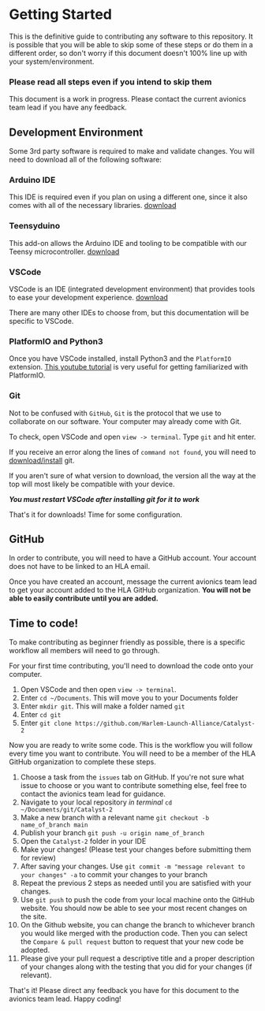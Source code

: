 # Getting Started
This is the definitive guide to contributing any software to this repository. It is possible that you will be able to skip some of these steps or do them in a different order, so don't worry if this document doesn't 100% line up with your system/environment.

### Please read all steps even if you intend to skip them

This document is a work in progress. Please contact the current avionics team lead if you have any feedback.

## Development Environment
Some 3rd party software is required to make and validate changes. You will need to download all of the following software:

### Arduino IDE
This IDE is required even if you plan on using a different one, since it also comes with all of the necessary libraries. [download](https://www.arduino.cc/en/software)

### Teensyduino
This add-on allows the Arduino IDE and tooling to be compatible with our Teensy microcontroller. [download](https://www.pjrc.com/teensy/td_download.html)

### VSCode
VSCode is an IDE (integrated development environment) that provides tools to ease your development experience. [download](https://code.visualstudio.com/download)

There are many other IDEs to choose from, but this documentation will be specific to VSCode.

### PlatformIO and Python3
Once you have VSCode installed, install Python3 and the `PlatformIO` extension. [This youtube tutorial](https://www.youtube.com/watch?v=JmvMvIphMnY) is very useful for getting familiarized with PlatformIO.

### Git
Not to be confused with `GitHub`, `Git` is the protocol that we use to collaborate on our software. Your computer may already come with Git. 

To check, open VSCode and open `view -> terminal`. Type `git` and hit enter.

If you receive an error along the lines of `command not found`, you will need to [download/install](https://git-scm.com/downloads) git.

If you aren't sure of what version to download, the version all the way at the top will most likely be compatible with your device.

***You must restart VSCode after installing git for it to work***

That's it for downloads! Time for some configuration.

## GitHub
In order to contribute, you will need to have a GitHub account. Your account does not have to be linked to an HLA email.

Once you have created an account, message the current avionics team lead to get your account added to the HLA GitHub organization. **You will not be able to easily contribute until you are added.**

## Time to code!
To make contributing as beginner friendly as possible, there is a specific workflow all members will need to go through.

For your first time contributing, you'll need to download the code onto your computer.
1. Open VSCode and then open `view -> terminal`.
1. Enter `cd ~/Documents`. This will move you to your Documents folder
1. Enter `mkdir git`. This will make a folder named `git`
1. Enter `cd git`
1. Enter `git clone https://github.com/Harlem-Launch-Alliance/Catalyst-2`

Now you are ready to write some code. This is the workflow you will follow every time you want to contribute. You will need to be a member of the HLA GitHub organization to complete these steps.

1. Choose a task from the `issues` tab on GitHub. If you're not sure what issue to choose or you want to contribute something else, feel free to contact the avionics team lead for guidance.
1. Navigate to your local repository *in terminal* `cd ~/Documents/git/Catalyst-2`
1. Make a new branch with a relevant name `git checkout -b name_of_branch main`
1. Publish your branch `git push -u origin name_of_branch`
1. Open the `Catalyst-2` folder in your IDE
1. Make your changes! (Please test your changes before submitting them for review)
1. After saving your changes. Use `git commit -m "message relevant to your changes" -a` to commit your changes to your branch
1. Repeat the previous 2 steps as needed until you are satisfied with your changes.
1. Use `git push` to push the code from your local machine onto the GitHub website. You should now be able to see your most recent changes on the site.
1. On the Github website, you can change the branch to whichever branch you would like merged with the production code. Then you can select the `Compare & pull request` button to request that your new code be adopted.
1. Please give your pull request a descriptive title and a proper description of your changes along with the testing that you did for your changes (if relevant).

That's it! Please direct any feedback you have for this document to the avionics team lead. Happy coding!